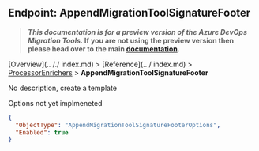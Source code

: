 ## Endpoint: AppendMigrationToolSignatureFooter

>**_This documentation is for a preview version of the Azure DevOps Migration Tools._ If you are not using the preview version then please head over to the main [documentation](https://nkdagility.github.io/azure-devops-migration-tools).**

[Overview](.. /./ index.md) > [Reference](.. / index.md) > [ProcessorEnrichers](./index.md) > **AppendMigrationToolSignatureFooter**

No description, create a template

Options not yet implmeneted

```JSON
{
  "ObjectType": "AppendMigrationToolSignatureFooterOptions",
  "Enabled": true
}
```